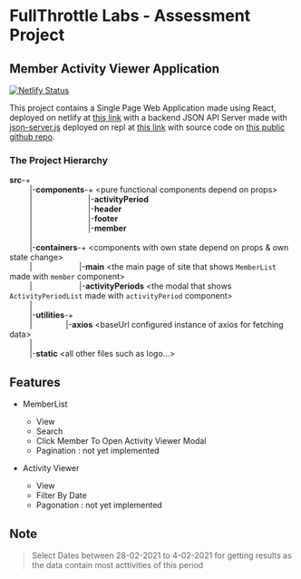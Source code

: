 # FullThrottle Labs - Assessment Project
## Member Activity Viewer Application
[![Netlify Status](https://api.netlify.com/api/v1/badges/14e8226e-bbdd-4e47-963c-9ad2dc786462/deploy-status)](https://app.netlify.com/sites/ftl-assessment/deploys)

This project contains a Single Page Web Application made using React, deployed on netlify at [this link](https://ftl.cyogian.dev) with a backend JSON API Server made with [json-server.js](https://github.com/typicode/json-server) deployed on repl at [this link](https://json-server.cyogian.repl.co/) with source code on [this public github repo](https://github.com/cyogian/json-server).

### The Project Hierarchy 
**src**-+  
&nbsp; &nbsp; &nbsp; &nbsp; &nbsp;|-**components**-+ \<pure functional components depend on props\>  
&nbsp; &nbsp; &nbsp; &nbsp; &nbsp;|&nbsp; &nbsp; &nbsp; &nbsp; &nbsp; &nbsp; &nbsp; &nbsp; &nbsp; &nbsp; &nbsp; &nbsp; &nbsp;|-**activityPeriod**  
&nbsp; &nbsp; &nbsp; &nbsp; &nbsp;|&nbsp; &nbsp; &nbsp; &nbsp; &nbsp; &nbsp; &nbsp; &nbsp; &nbsp; &nbsp; &nbsp; &nbsp; &nbsp;|-**header**  
&nbsp; &nbsp; &nbsp; &nbsp; &nbsp;|&nbsp; &nbsp; &nbsp; &nbsp; &nbsp; &nbsp; &nbsp; &nbsp; &nbsp; &nbsp; &nbsp; &nbsp; &nbsp;|-**footer**  
&nbsp; &nbsp; &nbsp; &nbsp; &nbsp;|&nbsp; &nbsp; &nbsp; &nbsp; &nbsp; &nbsp; &nbsp; &nbsp; &nbsp; &nbsp; &nbsp; &nbsp; &nbsp;|-**member**  
&nbsp; &nbsp; &nbsp; &nbsp; &nbsp;|  
&nbsp; &nbsp; &nbsp; &nbsp; &nbsp;|-**containers**-+ \<components with own state depend on props & own state change\>   
&nbsp; &nbsp; &nbsp; &nbsp; &nbsp;|&nbsp; &nbsp; &nbsp; &nbsp; &nbsp; &nbsp; &nbsp; &nbsp; &nbsp; &nbsp; &nbsp;|-**main** \<the main page of site that shows `MemberList` made with `member` component\>  
&nbsp; &nbsp; &nbsp; &nbsp; &nbsp;|&nbsp; &nbsp; &nbsp; &nbsp; &nbsp; &nbsp; &nbsp; &nbsp; &nbsp; &nbsp; &nbsp;|-**activityPeriods** \<the modal that shows `ActivityPeriodList` made with `activityPeriod` component\>  
&nbsp; &nbsp; &nbsp; &nbsp; &nbsp;|  
&nbsp; &nbsp; &nbsp; &nbsp; &nbsp;|-**utilities**-+  
&nbsp; &nbsp; &nbsp; &nbsp; &nbsp;|&nbsp; &nbsp; &nbsp; &nbsp; &nbsp; &nbsp; &nbsp; &nbsp;|-**axios** \<baseUrl configured instance of axios for fetching data\>  
&nbsp; &nbsp; &nbsp; &nbsp; &nbsp;|  
&nbsp; &nbsp; &nbsp; &nbsp; &nbsp;|-**static** \<all other files such as logo...\>  

## Features
- MemberList
  - View
  - Search
  - Click Member To Open Activity Viewer Modal
  - Pagination : not yet implemented

- Activity Viewer
  - View
  - Filter By Date
  - Pagonation : not yet implemented
 
## Note
 > Select Dates between 28-02-2021 to 4-02-2021 for getting results as the data contain most acttivities of this period
